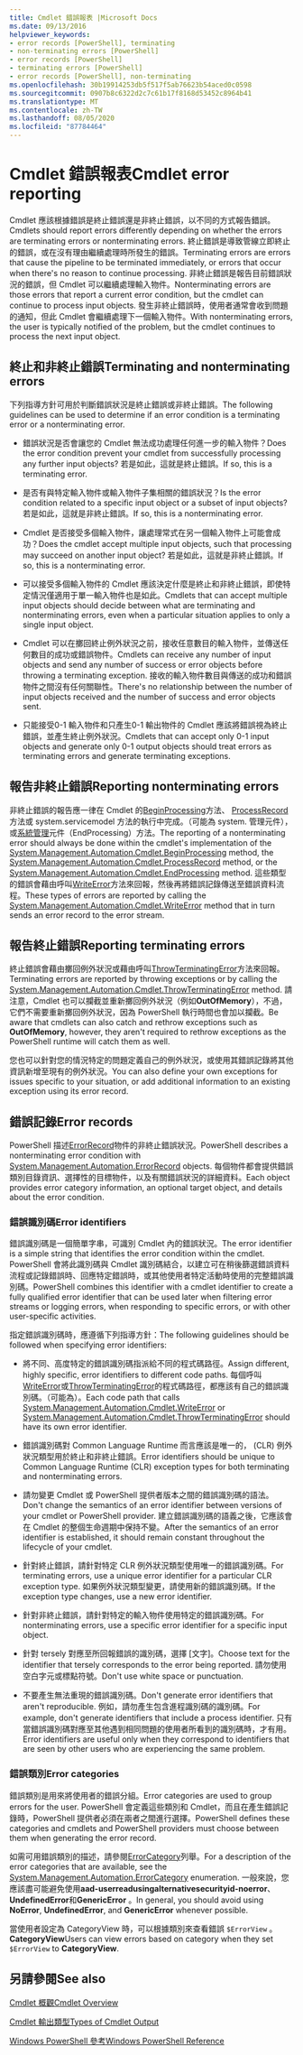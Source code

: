 ```yaml
---
title: Cmdlet 錯誤報表 |Microsoft Docs
ms.date: 09/13/2016
helpviewer_keywords:
- error records [PowerShell], terminating
- non-terminating errors [PowerShell]
- error records [PowerShell]
- terminating errors [PowerShell]
- error records [PowerShell], non-terminating
ms.openlocfilehash: 30b19914253db5f517f5ab76623b54aced0c0598
ms.sourcegitcommit: 0907b8c6322d2c7c61b17f8168d53452c8964b41
ms.translationtype: MT
ms.contentlocale: zh-TW
ms.lasthandoff: 08/05/2020
ms.locfileid: "87784464"
---
```

# <a name="cmdlet-error-reporting"></a><span data-ttu-id="928df-102">Cmdlet 錯誤報表</span><span class="sxs-lookup"><span data-stu-id="928df-102">Cmdlet error reporting</span></span>

<span data-ttu-id="928df-103">Cmdlet 應該根據錯誤是終止錯誤還是非終止錯誤，以不同的方式報告錯誤。</span><span class="sxs-lookup"><span data-stu-id="928df-103">Cmdlets should report errors differently depending on whether the errors are terminating errors or nonterminating errors.</span></span> <span data-ttu-id="928df-104">終止錯誤是導致管線立即終止的錯誤，或在沒有理由繼續處理時所發生的錯誤。</span><span class="sxs-lookup"><span data-stu-id="928df-104">Terminating errors are errors that cause the pipeline to be terminated immediately, or errors that occur when there's no reason to continue processing.</span></span> <span data-ttu-id="928df-105">非終止錯誤是報告目前錯誤狀況的錯誤，但 Cmdlet 可以繼續處理輸入物件。</span><span class="sxs-lookup"><span data-stu-id="928df-105">Nonterminating errors are those errors that report a current error condition, but the cmdlet can continue to process input objects.</span></span> <span data-ttu-id="928df-106">發生非終止錯誤時，使用者通常會收到問題的通知，但此 Cmdlet 會繼續處理下一個輸入物件。</span><span class="sxs-lookup"><span data-stu-id="928df-106">With nonterminating errors, the user is typically notified of the problem, but the cmdlet continues to process the next input object.</span></span>

## <a name="terminating-and-nonterminating-errors"></a><span data-ttu-id="928df-107">終止和非終止錯誤</span><span class="sxs-lookup"><span data-stu-id="928df-107">Terminating and nonterminating errors</span></span>

<span data-ttu-id="928df-108">下列指導方針可用於判斷錯誤狀況是終止錯誤或非終止錯誤。</span><span class="sxs-lookup"><span data-stu-id="928df-108">The following guidelines can be used to determine if an error condition is a terminating error or a nonterminating error.</span></span>

- <span data-ttu-id="928df-109">錯誤狀況是否會讓您的 Cmdlet 無法成功處理任何進一步的輸入物件？</span><span class="sxs-lookup"><span data-stu-id="928df-109">Does the error condition prevent your cmdlet from successfully processing any further input objects?</span></span> <span data-ttu-id="928df-110">若是如此，這就是終止錯誤。</span><span class="sxs-lookup"><span data-stu-id="928df-110">If so, this is a terminating error.</span></span>

- <span data-ttu-id="928df-111">是否有與特定輸入物件或輸入物件子集相關的錯誤狀況？</span><span class="sxs-lookup"><span data-stu-id="928df-111">Is the error condition related to a specific input object or a subset of input objects?</span></span> <span data-ttu-id="928df-112">若是如此，這就是非終止錯誤。</span><span class="sxs-lookup"><span data-stu-id="928df-112">If so, this is a nonterminating error.</span></span>

- <span data-ttu-id="928df-113">Cmdlet 是否接受多個輸入物件，讓處理常式在另一個輸入物件上可能會成功？</span><span class="sxs-lookup"><span data-stu-id="928df-113">Does the cmdlet accept multiple input objects, such that processing may succeed on another input object?</span></span> <span data-ttu-id="928df-114">若是如此，這就是非終止錯誤。</span><span class="sxs-lookup"><span data-stu-id="928df-114">If so, this is a nonterminating error.</span></span>

- <span data-ttu-id="928df-115">可以接受多個輸入物件的 Cmdlet 應該決定什麼是終止和非終止錯誤，即使特定情況僅適用于單一輸入物件也是如此。</span><span class="sxs-lookup"><span data-stu-id="928df-115">Cmdlets that can accept multiple input objects should decide between what are terminating and nonterminating errors, even when a particular situation applies to only a single input object.</span></span>

- <span data-ttu-id="928df-116">Cmdlet 可以在擲回終止例外狀況之前，接收任意數目的輸入物件，並傳送任何數目的成功或錯誤物件。</span><span class="sxs-lookup"><span data-stu-id="928df-116">Cmdlets can receive any number of input objects and send any number of success or error objects before throwing a terminating exception.</span></span> <span data-ttu-id="928df-117">接收的輸入物件數目與傳送的成功和錯誤物件之間沒有任何關聯性。</span><span class="sxs-lookup"><span data-stu-id="928df-117">There's no relationship between the number of input objects received and the number of success and error objects sent.</span></span>

- <span data-ttu-id="928df-118">只能接受0-1 輸入物件和只產生0-1 輸出物件的 Cmdlet 應該將錯誤視為終止錯誤，並產生終止例外狀況。</span><span class="sxs-lookup"><span data-stu-id="928df-118">Cmdlets that can accept only 0-1 input objects and generate only 0-1 output objects should treat errors as terminating errors and generate terminating exceptions.</span></span>

## <a name="reporting-nonterminating-errors"></a><span data-ttu-id="928df-119">報告非終止錯誤</span><span class="sxs-lookup"><span data-stu-id="928df-119">Reporting nonterminating errors</span></span>

<span data-ttu-id="928df-120">非終止錯誤的報告應一律在 Cmdlet 的[BeginProcessing](/dotnet/api/System.Management.Automation.Cmdlet.BeginProcessing)方法、 [ProcessRecord](/dotnet/api/System.Management.Automation.Cmdlet.ProcessRecord)方法或 system.servicemodel 方法的執行中完成。（可能為 system. 管理元件），或[系統管理](/dotnet/api/System.Management.Automation.Cmdlet.EndProcessing)元件（EndProcessing）方法。</span><span class="sxs-lookup"><span data-stu-id="928df-120">The reporting of a nonterminating error should always be done within the cmdlet's implementation of the [System.Management.Automation.Cmdlet.BeginProcessing](/dotnet/api/System.Management.Automation.Cmdlet.BeginProcessing) method, the [System.Management.Automation.Cmdlet.ProcessRecord](/dotnet/api/System.Management.Automation.Cmdlet.ProcessRecord) method, or the [System.Management.Automation.Cmdlet.EndProcessing](/dotnet/api/System.Management.Automation.Cmdlet.EndProcessing) method.</span></span> <span data-ttu-id="928df-121">這些類型的錯誤會藉由呼叫[WriteError](/dotnet/api/System.Management.Automation.Cmdlet.WriteError)方法來回報，然後再將錯誤記錄傳送至錯誤資料流程。</span><span class="sxs-lookup"><span data-stu-id="928df-121">These types of errors are reported by calling the [System.Management.Automation.Cmdlet.WriteError](/dotnet/api/System.Management.Automation.Cmdlet.WriteError) method that in turn sends an error record to the error stream.</span></span>

## <a name="reporting-terminating-errors"></a><span data-ttu-id="928df-122">報告終止錯誤</span><span class="sxs-lookup"><span data-stu-id="928df-122">Reporting terminating errors</span></span>

<span data-ttu-id="928df-123">終止錯誤會藉由擲回例外狀況或藉由呼叫[ThrowTerminatingError](/dotnet/api/System.Management.Automation.Cmdlet.ThrowTerminatingError)方法來回報。</span><span class="sxs-lookup"><span data-stu-id="928df-123">Terminating errors are reported by throwing exceptions or by calling the [System.Management.Automation.Cmdlet.ThrowTerminatingError](/dotnet/api/System.Management.Automation.Cmdlet.ThrowTerminatingError) method.</span></span> <span data-ttu-id="928df-124">請注意，Cmdlet 也可以攔截並重新擲回例外狀況（例如**OutOfMemory**），不過，它們不需要重新擲回例外狀況，因為 PowerShell 執行時間也會加以攔截。</span><span class="sxs-lookup"><span data-stu-id="928df-124">Be aware that cmdlets can also catch and rethrow exceptions such as **OutOfMemory**, however, they aren't required to rethrow exceptions as the PowerShell runtime will catch them as well.</span></span>

<span data-ttu-id="928df-125">您也可以針對您的情況特定的問題定義自己的例外狀況，或使用其錯誤記錄將其他資訊新增至現有的例外狀況。</span><span class="sxs-lookup"><span data-stu-id="928df-125">You can also define your own exceptions for issues specific to your situation, or add additional information to an existing exception using its error record.</span></span>

## <a name="error-records"></a><span data-ttu-id="928df-126">錯誤記錄</span><span class="sxs-lookup"><span data-stu-id="928df-126">Error records</span></span>

<span data-ttu-id="928df-127">PowerShell 描述[ErrorRecord](/dotnet/api/System.Management.Automation.ErrorRecord)物件的非終止錯誤狀況。</span><span class="sxs-lookup"><span data-stu-id="928df-127">PowerShell describes a nonterminating error condition with [System.Management.Automation.ErrorRecord](/dotnet/api/System.Management.Automation.ErrorRecord) objects.</span></span> <span data-ttu-id="928df-128">每個物件都會提供錯誤類別目錄資訊、選擇性的目標物件，以及有關錯誤狀況的詳細資料。</span><span class="sxs-lookup"><span data-stu-id="928df-128">Each object provides error category information, an optional target object, and details about the error condition.</span></span>

### <a name="error-identifiers"></a><span data-ttu-id="928df-129">錯誤識別碼</span><span class="sxs-lookup"><span data-stu-id="928df-129">Error identifiers</span></span>

<span data-ttu-id="928df-130">錯誤識別碼是一個簡單字串，可識別 Cmdlet 內的錯誤狀況。</span><span class="sxs-lookup"><span data-stu-id="928df-130">The error identifier is a simple string that identifies the error condition within the cmdlet.</span></span>
<span data-ttu-id="928df-131">PowerShell 會將此識別碼與 Cmdlet 識別碼結合，以建立可在稍後篩選錯誤資料流程或記錄錯誤時、回應特定錯誤時，或其他使用者特定活動時使用的完整錯誤識別碼。</span><span class="sxs-lookup"><span data-stu-id="928df-131">PowerShell combines this identifier with a cmdlet identifier to create a fully qualified error identifier that can be used later when filtering error streams or logging errors, when responding to specific errors, or with other user-specific activities.</span></span>

<span data-ttu-id="928df-132">指定錯誤識別碼時，應遵循下列指導方針：</span><span class="sxs-lookup"><span data-stu-id="928df-132">The following guidelines should be followed when specifying error identifiers:</span></span>

- <span data-ttu-id="928df-133">將不同、高度特定的錯誤識別碼指派給不同的程式碼路徑。</span><span class="sxs-lookup"><span data-stu-id="928df-133">Assign different, highly specific, error identifiers to different code paths.</span></span> <span data-ttu-id="928df-134">每個呼叫[WriteError](/dotnet/api/System.Management.Automation.Cmdlet.WriteError)或[ThrowTerminatingError](/dotnet/api/System.Management.Automation.Cmdlet.ThrowTerminatingError)的程式碼路徑，都應該有自己的錯誤識別碼。（可能為）。</span><span class="sxs-lookup"><span data-stu-id="928df-134">Each code path that calls [System.Management.Automation.Cmdlet.WriteError](/dotnet/api/System.Management.Automation.Cmdlet.WriteError) or [System.Management.Automation.Cmdlet.ThrowTerminatingError](/dotnet/api/System.Management.Automation.Cmdlet.ThrowTerminatingError) should have its own error identifier.</span></span>

- <span data-ttu-id="928df-135">錯誤識別碼對 Common Language Runtime 而言應該是唯一的， (CLR) 例外狀況類型用於終止和非終止錯誤。</span><span class="sxs-lookup"><span data-stu-id="928df-135">Error identifiers should be unique to Common Language Runtime (CLR) exception types for both terminating and nonterminating errors.</span></span>

- <span data-ttu-id="928df-136">請勿變更 Cmdlet 或 PowerShell 提供者版本之間的錯誤識別碼的語法。</span><span class="sxs-lookup"><span data-stu-id="928df-136">Don't change the semantics of an error identifier between versions of your cmdlet or PowerShell provider.</span></span> <span data-ttu-id="928df-137">建立錯誤識別碼的語義之後，它應該會在 Cmdlet 的整個生命週期中保持不變。</span><span class="sxs-lookup"><span data-stu-id="928df-137">After the semantics of an error identifier is established, it should remain constant throughout the lifecycle of your cmdlet.</span></span>

- <span data-ttu-id="928df-138">針對終止錯誤，請針對特定 CLR 例外狀況類型使用唯一的錯誤識別碼。</span><span class="sxs-lookup"><span data-stu-id="928df-138">For terminating errors, use a unique error identifier for a particular CLR exception type.</span></span> <span data-ttu-id="928df-139">如果例外狀況類型變更，請使用新的錯誤識別碼。</span><span class="sxs-lookup"><span data-stu-id="928df-139">If the exception type changes, use a new error identifier.</span></span>

- <span data-ttu-id="928df-140">針對非終止錯誤，請針對特定的輸入物件使用特定的錯誤識別碼。</span><span class="sxs-lookup"><span data-stu-id="928df-140">For nonterminating errors, use a specific error identifier for a specific input object.</span></span>

- <span data-ttu-id="928df-141">針對 tersely 對應至所回報錯誤的識別碼，選擇 [文字]。</span><span class="sxs-lookup"><span data-stu-id="928df-141">Choose text for the identifier that tersely corresponds to the error being reported.</span></span> <span data-ttu-id="928df-142">請勿使用空白字元或標點符號。</span><span class="sxs-lookup"><span data-stu-id="928df-142">Don't use white space or punctuation.</span></span>

- <span data-ttu-id="928df-143">不要產生無法重現的錯誤識別碼。</span><span class="sxs-lookup"><span data-stu-id="928df-143">Don't generate error identifiers that aren't reproducible.</span></span> <span data-ttu-id="928df-144">例如，請勿產生包含進程識別碼的識別碼。</span><span class="sxs-lookup"><span data-stu-id="928df-144">For example, don't generate identifiers that include a process identifier.</span></span> <span data-ttu-id="928df-145">只有當錯誤識別碼對應至其他遇到相同問題的使用者所看到的識別碼時，才有用。</span><span class="sxs-lookup"><span data-stu-id="928df-145">Error identifiers are useful only when they correspond to identifiers that are seen by other users who are experiencing the same problem.</span></span>

### <a name="error-categories"></a><span data-ttu-id="928df-146">錯誤類別</span><span class="sxs-lookup"><span data-stu-id="928df-146">Error categories</span></span>

<span data-ttu-id="928df-147">錯誤類別是用來將使用者的錯誤分組。</span><span class="sxs-lookup"><span data-stu-id="928df-147">Error categories are used to group errors for the user.</span></span> <span data-ttu-id="928df-148">PowerShell 會定義這些類別和 Cmdlet，而且在產生錯誤記錄時，PowerShell 提供者必須在兩者之間進行選擇。</span><span class="sxs-lookup"><span data-stu-id="928df-148">PowerShell defines these categories and cmdlets and PowerShell providers must choose between them when generating the error record.</span></span>

<span data-ttu-id="928df-149">如需可用錯誤類別的描述，請參閱[ErrorCategory](/dotnet/api/System.Management.Automation.ErrorCategory)列舉。</span><span class="sxs-lookup"><span data-stu-id="928df-149">For a description of the error categories that are available, see the [System.Management.Automation.ErrorCategory](/dotnet/api/System.Management.Automation.ErrorCategory) enumeration.</span></span> <span data-ttu-id="928df-150">一般來說，您應該盡可能避免使用**aad-userreadusingalternativesecurityid-noerror**、 **UndefinedError**和**GenericError** 。</span><span class="sxs-lookup"><span data-stu-id="928df-150">In general, you should avoid using **NoError**, **UndefinedError**, and **GenericError** whenever possible.</span></span>

<span data-ttu-id="928df-151">當使用者設定為 CategoryView 時，可以根據類別來查看錯誤 `$ErrorView` 。 **CategoryView**</span><span class="sxs-lookup"><span data-stu-id="928df-151">Users can view errors based on category when they set `$ErrorView` to **CategoryView**.</span></span>

## <a name="see-also"></a><span data-ttu-id="928df-152">另請參閱</span><span class="sxs-lookup"><span data-stu-id="928df-152">See also</span></span>

[<span data-ttu-id="928df-153">Cmdlet 概觀</span><span class="sxs-lookup"><span data-stu-id="928df-153">Cmdlet Overview</span></span>](./cmdlet-overview.md)

[<span data-ttu-id="928df-154">Cmdlet 輸出類型</span><span class="sxs-lookup"><span data-stu-id="928df-154">Types of Cmdlet Output</span></span>](./types-of-cmdlet-output.md)

[<span data-ttu-id="928df-155">Windows PowerShell 參考</span><span class="sxs-lookup"><span data-stu-id="928df-155">Windows PowerShell Reference</span></span>](../windows-powershell-reference.md)
